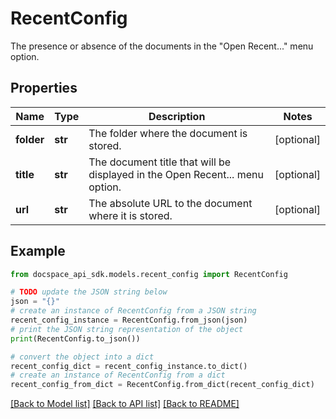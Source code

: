 # RecentConfig
The presence or absence of the documents in the \"Open Recent...\" menu option.

## Properties

Name | Type | Description | Notes
------------ | ------------- | ------------- | -------------
**folder** | **str** | The folder where the document is stored. | [optional] 
**title** | **str** | The document title that will be displayed in the Open Recent... menu option. | [optional] 
**url** | **str** | The absolute URL to the document where it is stored. | [optional] 

## Example

```python
from docspace_api_sdk.models.recent_config import RecentConfig

# TODO update the JSON string below
json = "{}"
# create an instance of RecentConfig from a JSON string
recent_config_instance = RecentConfig.from_json(json)
# print the JSON string representation of the object
print(RecentConfig.to_json())

# convert the object into a dict
recent_config_dict = recent_config_instance.to_dict()
# create an instance of RecentConfig from a dict
recent_config_from_dict = RecentConfig.from_dict(recent_config_dict)
```
[[Back to Model list]](../README.md#documentation-for-models) [[Back to API list]](../README.md#documentation-for-api-endpoints) [[Back to README]](../README.md)


